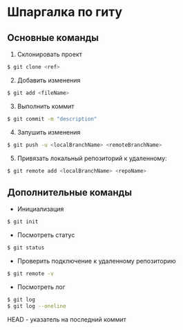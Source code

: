 # Шпаргалка по гиту
## Основные команды
1. Склонировать проект
```bash
$ git clone <ref>
```
2. Добавить изменения
```bash
$ git add <fileName>
```
3. Выполнить коммит
```bash
$ git commit -m "description"
```
4. Запушить изменения
```bash
$ git push -u <localBranchName> <remoteBranchName>
```
5. Привязать локальный репозиторий к удаленному:
```bash
$ git remote add <localBranchName> <repoName>
```
## Дополнительные команды
* Инициализация
```bash
$ git init
```
* Посмотреть статус
```bash
$ git status
```
* Проверить подключение к удаленному репозиторию
```bash
$ git remote -v
```
* Посмотреть лог
```bash
$ git log
$ git log --oneline
```
HEAD - указатель на последний коммит 
